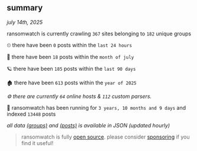 
## summary
_july 14th, 2025_

ransomwatch is currently crawling `367` sites belonging to `182` unique groups

⏲ there have been `0` posts within the `last 24 hours`

🦈 there have been `18` posts within the `month of july`

🪐 there have been `185` posts within the `last 90 days`

🏚 there have been `613` posts within the `year of 2025`

_⚙️ there are currently `64` online hosts & `112` custom parsers._

🦕 ransomwatch has been running for `3 years, 10 months and 9 days` and indexed `13448` posts

_all data  [(groups)](http://ransomwhat.telemetry.ltd/groups) and [(posts)](http://ransomwhat.telemetry.ltd/posts) is available in JSON (updated hourly)_

> ransomwatch is fully [open source](https://github.com/joshhighet/ransomwatch#ransomwatch--). please consider [sponsoring](https://github.com/sponsors/joshhighet) if you find it useful!
